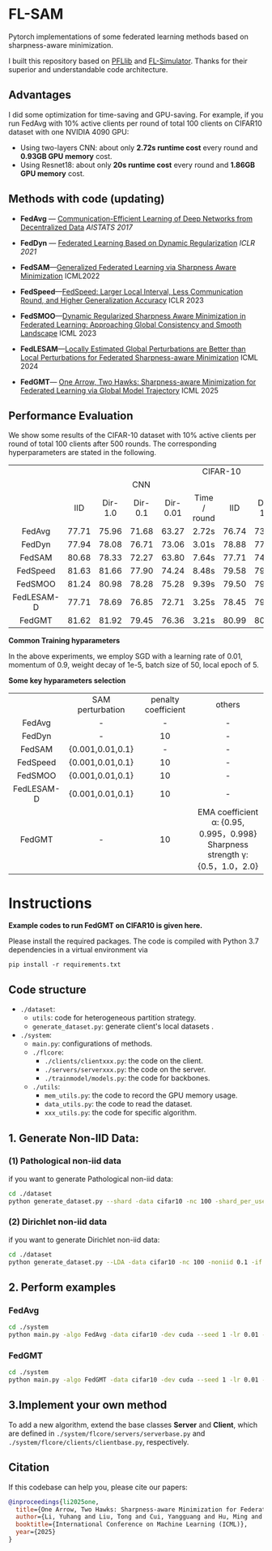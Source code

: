 # FL-SAM

Pytorch implementations of some federated learning methods based on sharpness-aware minimization.

I built this repository based on [PFLlib](https://github.com/TsingZ0/PFLlib) and [FL-Simulator](https://github.com/woodenchild95/FL-Simulator).  Thanks for their superior and understandable code architecture.

## Advantages

I did some optimization for time-saving and GPU-saving. For example, if you run FedAvg with 10% active clients per round of total 100 clients on CIFAR10 dataset with one NVIDIA 4090 GPU:

- Using two-layers CNN:  about only **2.72s runtime cost**  every round and **0.93GB GPU memory** cost.
- Using Resnet18:  about only **20s runtime cost**  every round and **1.86GB GPU memory** cost.



## Methods with code (updating)

- **FedAvg** — [Communication-Efficient Learning of Deep Networks from Decentralized Data](http://proceedings.mlr.press/v54/mcmahan17a.html) *AISTATS 2017*

- **FedDyn** — [Federated Learning Based on Dynamic Regularization](https://openreview.net/forum?id=B7v4QMR6Z9w) *ICLR 2021*
- **FedSAM**—[Generalized Federated Learning via Sharpness Aware Minimization](https://proceedings.mlr.press/v162/qu22a/qu22a.pdf) ICML2022

- **FedSpeed**—[FedSpeed: Larger Local Interval, Less Communication Round, and Higher Generalization Accuracy](https://openreview.net/pdf?id=bZjxxYURKT) ICLR 2023

- **FedSMOO**—[Dynamic Regularized Sharpness Aware Minimization in Federated Learning: Approaching Global Consistency and Smooth Landscape](https://proceedings.mlr.press/v202/sun23h.html) ICML 2023
- **FedLESAM**—[Locally Estimated Global Perturbations are Better than Local Perturbations for Federated Sharpness-aware Minimization]([arxiv.org/pdf/2405.18890](https://arxiv.org/pdf/2405.18890)) ICML 2024
- **FedGMT**— [One Arrow, Two Hawks: Sharpness-aware Minimization for Federated Learning via Global Model Trajectory](https://openreview.net/pdf?id=80mK2Mqaph) ICML 2025



## Performance Evaluation

We show some results of  the CIFAR-10 dataset with 10% active clients per round of total 100 clients after 500 rounds. The corresponding hyperparameters are stated in the following. 

<p align="center">
<table>
    <tbody align="center" valign="center">
        <tr>
            <td colspan="1">   </td>
            <td colspan="10"> CIFAR-10  </td>
        </tr>
        <tr>
            <td colspan="1">  </td>
            <td colspan="5">  CNN  </td>
            <td colspan="5">  ResNet18	 </td>
        </tr>
        <tr>
            <td colspan="1">  </td>
            <td colspan="1"> IID </td>
            <td colspan="1"> Dir-1.0 </td>
            <td colspan="1"> Dir-0.1 </td>
            <td colspan="1"> Dir-0.01 </td>
            <td colspan="1"> Time / round </td>
            <td colspan="1"> IID </td>
            <td colspan="1"> Dir-1.0 </td>
            <td colspan="1"> Dir-0.1 </td>
            <td colspan="1"> Dir-0.01 </td>
            <td colspan="1"> Time / round </td>
        </tr>
        <tr>
            <td colspan="1"> FedAvg </td>
            <td colspan="1"> 77.71 </td>
            <td colspan="1"> 75.96 </td>
            <td colspan="1"> 71.68 </td>
            <td colspan="1"> 63.27 </td>
            <td colspan="1"> 2.72s </td>
            <td colspan="1"> 76.74 </td>
            <td colspan="1"> 73.73 </td>
            <td colspan="1"> 64.34 </td>
            <td colspan="1"> 50.41 </td>
            <td colspan="1"> 20.10s </td>
        </tr>
        <tr>
            <td colspan="1"> FedDyn </td>
            <td colspan="1"> 77.94 </td>
            <td colspan="1"> 78.08 </td>
            <td colspan="1"> 76.71 </td>
            <td colspan="1"> 73.06 </td>
            <td colspan="1"> 3.01s </td>
            <td colspan="1"> 78.88 </td>
            <td colspan="1"> 77.89 </td>
            <td colspan="1"> 74.66 </td>
            <td colspan="1"> 69.41 </td>
            <td colspan="1"> 20.29s </td>
        </tr>
        <tr>
            <td colspan="1"> FedSAM </td>
            <td colspan="1"> 80.68 </td>
            <td colspan="1"> 78.33 </td>
            <td colspan="1"> 72.27 </td>
            <td colspan="1"> 63.80 </td>
            <td colspan="1"> 7.64s </td>
            <td colspan="1"> 77.71 </td>
            <td colspan="1"> 74.62 </td>
            <td colspan="1"> 64.38 </td>
            <td colspan="1"> 48.42 </td>
            <td colspan="1"> 40.38s </td>
        </tr>
        <tr>
            <td colspan="1"> FedSpeed </td>
            <td colspan="1"> 81.63 </td>
            <td colspan="1"> 81.66 </td>
            <td colspan="1"> 77.90 </td>
            <td colspan="1"> 74.24 </td>
            <td colspan="1"> 8.48s </td>
            <td colspan="1"> 79.58 </td>
            <td colspan="1"> 79.54 </td>
            <td colspan="1"> 75.66 </td>
            <td colspan="1"> 69.31 </td>
            <td colspan="1"> 42.11s </td>
        </tr>
        <tr>
            <td colspan="1"> FedSMOO </td>
            <td colspan="1"> 81.24 </td>
            <td colspan="1"> 80.98 </td>
            <td colspan="1"> 78.28 </td>
            <td colspan="1"> 75.28 </td>
            <td colspan="1"> 9.39s </td>
            <td colspan="1"> 79.50 </td>
            <td colspan="1"> 79.35 </td>
            <td colspan="1"> 75.22 </td>
            <td colspan="1"> 69.60 </td>
            <td colspan="1"> 43.07s </td>
        </tr>
        <tr>
            <td colspan="1"> FedLESAM-D </td>
            <td colspan="1"> 77.71 </td>
            <td colspan="1"> 78.69 </td>
            <td colspan="1"> 76.85 </td>
            <td colspan="1"> 72.71 </td>
            <td colspan="1"> 3.25s </td>
            <td colspan="1"> 78.45 </td>
            <td colspan="1"> 79.56 </td>
            <td colspan="1"> 74.82 </td>
            <td colspan="1"> 69.34 </td>
            <td colspan="1"> 22.32s </td>
        </tr>
        <tr>
            <td colspan="1"> FedGMT </td>
            <td colspan="1"> 81.62 </td>
            <td colspan="1"> 81.92 </td>
            <td colspan="1"> 79.45 </td>
            <td colspan="1"> 76.36 </td>
            <td colspan="1"> 3.21s </td>
            <td colspan="1"> 80.99 </td>
            <td colspan="1"> 80.10 </td>
            <td colspan="1"> 75.89 </td>
            <td colspan="1"> 70.28 </td>
            <td colspan="1"> 23.72s </td>
        </tr>
    </tbody>
</table>
</p>

**Common Training hyparameters**

In the above experiments, we employ SGD with a learning rate of 0.01, momentum of 0.9, weight decay of 1e-5, batch size of 50, local epoch of 5.

**Some key hyparameters selection**

<p align="center">
<table>
    <tbody align="center" valign="center">
        <tr>
            <td colspan="1">  </td>
            <td colspan="1"> SAM perturbation </td>
            <td colspan="1"> penalty coefficient </td>
            <td colspan="1"> others </td>
        </tr>
        <tr>
            <td colspan="1"> FedAvg </td>
            <td colspan="1"> - </td>
            <td colspan="1"> - </td>
            <td colspan="1"> - </td>
        </tr>
        <tr>
            <td colspan="1"> FedDyn </td>
            <td colspan="1"> - </td>
            <td colspan="1"> 10 </td>
            <td colspan="1"> - </td>
        </tr>
        <tr>
            <td colspan="1"> FedSAM </td>
            <td colspan="1"> {0.001,0.01,0.1} </td>
            <td colspan="1"> - </td>
            <td colspan="1"> - </td>
        </tr>
        <tr>
            <td colspan="1"> FedSpeed </td>
            <td colspan="1"> {0.001,0.01,0.1} </td>
            <td colspan="1"> 10 </td>
            <td colspan="1"> - </td>
        </tr>
        <tr>
            <td colspan="1"> FedSMOO </td>
            <td colspan="1"> {0.001,0.01,0.1} </td>
            <td colspan="1"> 10 </td>
            <td colspan="1"> - </td>
        </tr>
        <tr>
            <td colspan="1"> FedLESAM-D </td>
            <td colspan="1"> {0.001,0.01,0.1} </td>
            <td colspan="1"> 10 </td>
            <td colspan="1"> - </td>
        </tr>
        <tr>
            <td colspan="1"> FedGMT </td>
            <td colspan="1"> - </td>
            <td colspan="1"> 10 </td>
            <td colspan="1">  EMA coefficient α: {0.95, 0.995，0.998}<br>
                Sharpness strength γ: {0.5，1.0，2.0}</td>
        </tr>
    </tbody>
</table>
</p>



# Instructions

**Example codes to run FedGMT on CIFAR10 is given here.**

Please install the required packages. The code is compiled with Python 3.7 dependencies in a virtual environment via

```pip install -r requirements.txt```

## Code structure

- `./dataset`:
  - `utils`: code for heterogeneous partition strategy.
  - `generate_dataset.py`: generate client's local datasets .
- `./system`:
  - `main.py`: configurations of  methods. 
  - `./flcore`: 
    - `./clients/clientxxx.py`: the code on the client. 
    - `./servers/serverxxx.py`: the code on the server. 
    - `./trainmodel/models.py`: the code for backbones. 
  - `./utils`:
    - `mem_utils.py`: the code to record the GPU memory usage.
    - `data_utils.py`: the code to read the dataset. 
    - `xxx_utils.py`: the code for specific algorithm.

## 1. Generate Non-IID  Data:

### (1) Pathological non-iid data

if you want to generate Pathological non-iid data:

```bash
cd ./dataset 
python generate_dataset.py --shard -data cifar10 -nc 100 -shard_per_user 2 #Path(2)
```

### (2) Dirichlet non-iid data

if you want to generate Dirichlet non-iid data:

```bash
cd ./dataset 
python generate_dataset.py --LDA -data cifar10 -nc 100 -noniid 0.1 -if 0.5 #Dir(0.1) with long tail
```

## 2. Perform examples

### FedAvg

```bash
cd ./system
python main.py -algo FedAvg -data cifar10 -dev cuda --seed 1 -lr 0.01 -gr 500 -lbs 50 -le 5 -jr 0.1 -nc 100
```

### FedGMT

```bash
cd ./system
python main.py -algo FedGMT -data cifar10 -dev cuda --seed 1 -lr 0.01 -gr 500 -lbs 50 -le 5 -jr 0.1 -nc 100 -ga 1.0 -al 0.95 -tau 3.0 -be 10
```

## 3.Implement your own method

 To add a new algorithm, extend the base classes **Server** and **Client**, which are defined in `./system/flcore/servers/serverbase.py` and `./system/flcore/clients/clientbase.py`, respectively.



## Citation

If this codebase can help you, please cite our papers: 

```bibtex
@inproceedings{li2025one,
  title={One Arrow, Two Hawks: Sharpness-aware Minimization for Federated Learning via Global Model Trajectory},
  author={Li, Yuhang and Liu, Tong and Cui, Yangguang and Hu, Ming and Li, Xiaoqiang},
  booktitle={International Conference on Machine Learning (ICML)},
  year={2025}
}
```
